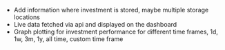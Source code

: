 - Add information where investment is stored, maybe multiple storage locations
- Live data fetched via api and displayed on the dashboard
- Graph plotting for investment performance for different time frames, 1d, 1w, 3m, 1y, all time, custom time frame
